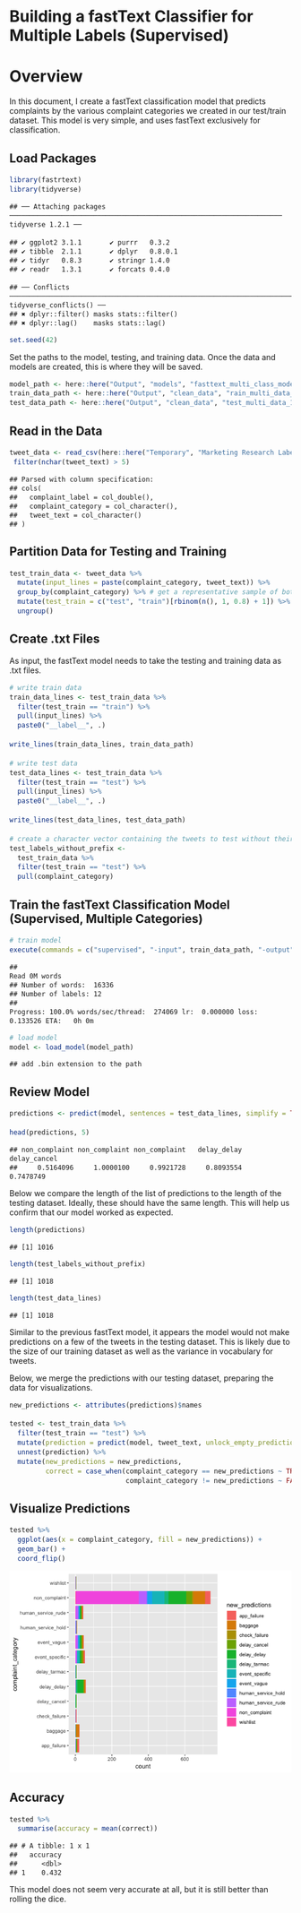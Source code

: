 Building a fastText Classifier for Multiple Labels (Supervised)
================

Overview
========

In this document, I create a fastText classification model that predicts complaints by the various complaint categories we created in our test/train dataset. This model is very simple, and uses fastText exclusively for classification.

Load Packages
-------------

``` r
library(fastrtext)
library(tidyverse)
```

    ## ── Attaching packages ──────────────────────────────────────────────────────────────────── tidyverse 1.2.1 ──

    ## ✔ ggplot2 3.1.1       ✔ purrr   0.3.2  
    ## ✔ tibble  2.1.1       ✔ dplyr   0.8.0.1
    ## ✔ tidyr   0.8.3       ✔ stringr 1.4.0  
    ## ✔ readr   1.3.1       ✔ forcats 0.4.0

    ## ── Conflicts ─────────────────────────────────────────────────────────────────────── tidyverse_conflicts() ──
    ## ✖ dplyr::filter() masks stats::filter()
    ## ✖ dplyr::lag()    masks stats::lag()

``` r
set.seed(42)
```

Set the paths to the model, testing, and training data. Once the data and models are created, this is where they will be saved.

``` r
model_path <- here::here("Output", "models", "fasttext_multi_class_model.dat")
train_data_path <- here::here("Output", "clean_data", "rain_multi_data_1.txt")
test_data_path <- here::here("Output", "clean_data", "test_multi_data_1.txt")
```

Read in the Data
----------------

``` r
tweet_data <- read_csv(here::here("Temporary", "Marketing Research Labeled Tweets_ - tweet_sample_5k_Ky-Ch-Ad.csv")) %>%
 filter(nchar(tweet_text) > 5)
```

    ## Parsed with column specification:
    ## cols(
    ##   complaint_label = col_double(),
    ##   complaint_category = col_character(),
    ##   tweet_text = col_character()
    ## )

Partition Data for Testing and Training
---------------------------------------

``` r
test_train_data <- tweet_data %>%
  mutate(input_lines = paste(complaint_category, tweet_text)) %>%
  group_by(complaint_category) %>% # get a representative sample of both complaints and non complaints
  mutate(test_train = c("test", "train")[rbinom(n(), 1, 0.8) + 1]) %>% # assign test train splits
  ungroup()
```

Create .txt Files
-----------------

As input, the fastText model needs to take the testing and training data as .txt files.

``` r
# write train data
train_data_lines <- test_train_data %>%
  filter(test_train == "train") %>%
  pull(input_lines) %>%
  paste0("__label__", .)

write_lines(train_data_lines, train_data_path)

# write test data
test_data_lines <- test_train_data %>%
  filter(test_train == "test") %>%
  pull(input_lines) %>%
  paste0("__label__", .)

write_lines(test_data_lines, test_data_path)

# create a character vector containing the tweets to test without their labels
test_labels_without_prefix <-
  test_train_data %>%
  filter(test_train == "test") %>%
  pull(complaint_category)
```

Train the fastText Classification Model (Supervised, Multiple Categories)
-------------------------------------------------------------------------

``` r
# train model
execute(commands = c("supervised", "-input", train_data_path, "-output", model_path, "-dim", 20, "-lr", 1, "-epoch", 20, "-wordNgrams", 2, "-verbose", 1))
```

    ## 
    Read 0M words
    ## Number of words:  16336
    ## Number of labels: 12
    ## 
    Progress: 100.0% words/sec/thread:  274069 lr:  0.000000 loss:  0.133526 ETA:   0h 0m

``` r
# load model
model <- load_model(model_path)
```

    ## add .bin extension to the path

Review Model
------------

``` r
predictions <- predict(model, sentences = test_data_lines, simplify = TRUE, unlock_empty_predictions = TRUE)

head(predictions, 5)
```

    ## non_complaint non_complaint non_complaint   delay_delay  delay_cancel 
    ##     0.5164096     1.0000100     0.9921728     0.8093554     0.7478749

Below we compare the length of the list of predictions to the length of the testing dataset. Ideally, these should have the same length. This will help us confirm that our model worked as expected.

``` r
length(predictions)
```

    ## [1] 1016

``` r
length(test_labels_without_prefix)
```

    ## [1] 1018

``` r
length(test_data_lines)
```

    ## [1] 1018

Similar to the previous fastText model, it appears the model would not make predictions on a few of the tweets in the testing dataset. This is likely due to the size of our training dataset as well as the variance in vocabulary for tweets.

Below, we merge the predictions with our testing dataset, preparing the data for visualizations.

``` r
new_predictions <- attributes(predictions)$names

tested <- test_train_data %>% 
  filter(test_train == "test") %>% 
  mutate(prediction = predict(model, tweet_text, unlock_empty_predictions = TRUE)) %>% 
  unnest(prediction) %>% 
  mutate(new_predictions = new_predictions,
         correct = case_when(complaint_category == new_predictions ~ TRUE,
                             complaint_category != new_predictions ~ FALSE))
```

Visualize Predictions
---------------------

``` r
tested %>% 
  ggplot(aes(x = complaint_category, fill = new_predictions)) +
  geom_bar() +
  coord_flip()
```

![](10_build_fasttext_multi_classifier_files/figure-markdown_github/unnamed-chunk-10-1.png)

Accuracy
--------

``` r
tested %>% 
  summarise(accuracy = mean(correct))
```

    ## # A tibble: 1 x 1
    ##   accuracy
    ##      <dbl>
    ## 1    0.432

This model does not seem very accurate at all, but it is still better than rolling the dice.
